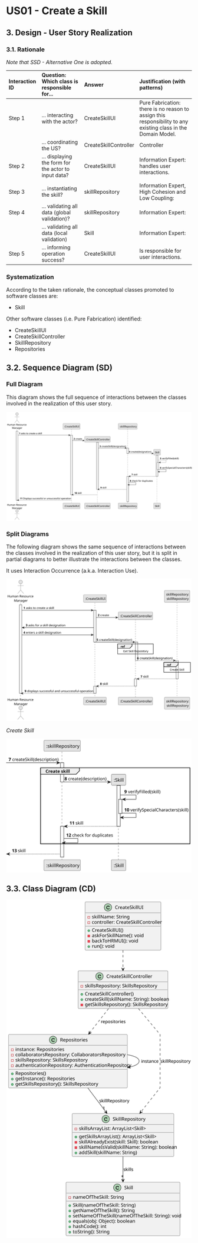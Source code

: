 # US01 - Create a Skill

## 3. Design - User Story Realization

### 3.1. Rationale

*Note that SSD - Alternative One is adopted.*

| Interaction ID                                           | Question: Which class is responsible for...           | Answer                | Justification (with patterns)                                                                                 |
|:---------------------------------------------------------|:------------------------------------------------------|:----------------------|:--------------------------------------------------------------------------------------------------------------|
| Step 1  		                                               | 	... interacting with the actor?                      | CreateSkillUI         | Pure Fabrication: there is no reason to assign this responsibility to any existing class in the Domain Model. |
| 			  		                                                  | 	... coordinating the US?                             | CreateSkillController | Controller                                                                                                    |
| Step 2                                                   | ... displaying the form for the actor to input data?  | CreateSkillUI         | Information Expert: handles user interactions.                                                                |
                                                          |
| Step 3  		                                               | 	... instantiating  the skill?                        | skillRepository       | Information Expert, High Cohesion and Low Coupling:                                                           |
| Step 4  		                                               | 	... validating all data (global validation)?         | skillRepository       | Information Expert:                                                                                           | 
|                                                          | ... validating all data (local validation)            | Skill                 | Information Expert:                                                                                           |
| Step 5  		                                               | 	... informing operation success?                     | CreateSkillUI         | Is responsible for user interactions.                                                                         | 

### Systematization ##

According to the taken rationale, the conceptual classes promoted to software classes are:

* Skill


Other software classes (i.e. Pure Fabrication) identified:

* CreateSkillUI
* CreateSkillController
* SkillRepository
* Repositories


## 3.2. Sequence Diagram (SD)


### Full Diagram

This diagram shows the full sequence of interactions between the classes involved in the realization of this user story.

![Sequence Diagram - Full](svg/us01-sequence-diagram-full.svg)

### Split Diagrams

The following diagram shows the same sequence of interactions between the classes involved in the realization of this user story, but it is split in partial diagrams to better illustrate the interactions between the classes.

It uses Interaction Occurrence (a.k.a. Interaction Use).

![Sequence Diagram - split](svg/us01-sequence-diagram-split.svg)

*Create Skill*

![Sequence Diagram - Partial - Create Skill](svg/us01-sequence-diagram-partial-create-skill.svg)

## 3.3. Class Diagram (CD)

![Class Diagram](svg/us01-class-diagram-.svg)
